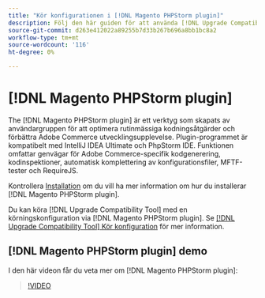 ```yaml
---
title: "Kör konfigurationen i [!DNL Magento PHPStorm plugin]"
description: Följ den här guiden för att använda [!DNL Upgrade Compatibility Tool] inom [!DNL Magento PHPStorm plugin].
source-git-commit: d263e412022a89255b7d33b267b696a8bb1bc8a2
workflow-type: tm+mt
source-wordcount: '116'
ht-degree: 0%

---
```



# [!DNL Magento PHPStorm plugin]

The [!DNL Magento PHPStorm plugin] är ett verktyg som skapats av användargruppen för att optimera rutinmässiga kodningsåtgärder och förbättra Adobe Commerce utvecklingsupplevelse. Plugin-programmet är kompatibelt med IntelliJ IDEA Ultimate och PhpStorm IDE. Funktionen omfattar genvägar för Adobe Commerce-specifik kodgenerering, kodinspektioner, automatisk komplettering av konfigurationsfiler, MFTF-tester och RequireJS.

Kontrollera [Installation](https://developer.adobe.com/commerce/php/best-practices/phpstorm/install/) om du vill ha mer information om hur du installerar [!DNL Magento PHPStorm plugin].

Du kan köra [!DNL Upgrade Compatibility Tool] med en körningskonfiguration via [!DNL Magento PHPStorm plugin]. Se [[!DNL Upgrade Compatibility Tool] Kör konfiguration](https://developer.adobe.com/commerce/php/best-practices/phpstorm/run-configuration/) för mer information.

## [!DNL Magento PHPStorm plugin] demo

I den här videon får du veta mer om [!DNL Magento PHPStorm plugin]:

>[!VIDEO](https://video.tv.adobe.com/v/340150?quality=12)
